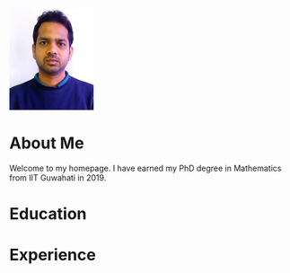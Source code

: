 ![Image](/photo_GM.jpg)
# About Me
Welcome to my homepage.  I have earned my PhD degree in Mathematics  from  IIT Guwahati in 2019.

# Education
 
 
# Experience

#
